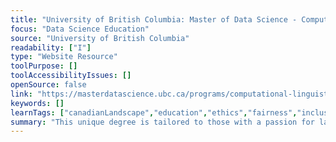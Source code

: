 ```yaml
---
title: "University of British Columbia: Master of Data Science - Computational Linguistics"
focus: "Data Science Education"
source: "University of British Columbia"
readability: ["I"]
type: "Website Resource"
toolPurpose: []
toolAccessibilityIssues: []
openSource: false
link: "https://masterdatascience.ubc.ca/programs/computational-linguistics"
keywords: []
learnTags: ["canadianLandscape","education","ethics","fairness","inclusivePractice","machineLearning"]
summary: "This unique degree is tailored to those with a passion for language and data. The program combines foundational data science courses with advanced computational linguistics courses, equipping graduates with the skills to turn language-related data into knowledge and to build AI that can interpret human language. "
---
```


